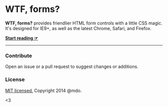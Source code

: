 # WTF, forms?

**WTF, forms?** provides friendlier HTML form controls with a little CSS magic. It's designed for IE9+, as well as the latest Chrome, Safari, and Firefox.

**[Start reading ☞](http://wtfforms.com)**

---

### Contribute

Open an issue or a pull request to suggest changes or additions.


### License

[MIT licensed.](LICENSE.md) Copyright 2014 @mdo.

<3
